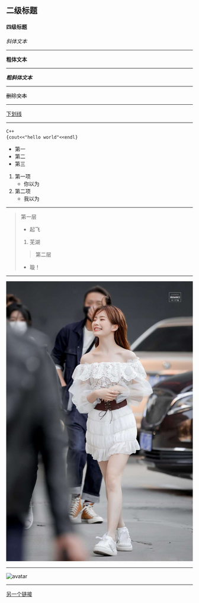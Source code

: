 ## 二级标题
#### 四级标题         

*斜体文本*  
***
**粗体文本**  
***
***粗斜体文本***
***
~~删除文本~~  
***
<u>下划线</u>
***
    C++
    {cout<<"hello world"<<endl}
   + 第一  
   + 第二 
   + 第三

1. 第一项  
    - 你以为
2. 第二项  
    - 我以为
***
>第一层
> + 起飞
>  1. 芜湖
>>第二层
> + 璇！
***
![avatar](1.jpg)
***
![avatar](https://bkimg.cdn.bcebos.com/pic/b999a9014c086e06e49a297e01087bf40ad1cbd1?x-bce-process=image/watermark,image_d2F0ZXIvYmFpa2U5Mg==,g_7,xp_5,yp_5/format,f_auto)
***
[另一个链接](YJC.md)





